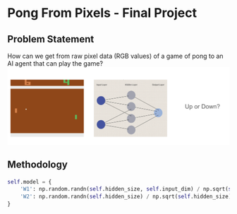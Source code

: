 # Pong From Pixels - Final Project

## Problem Statement

How can we get from raw pixel data (RGB values) of a game of pong to an AI agent that can play the game?
![alt text](image.png)

## Methodology

```python
self.model = {
    'W1': np.random.randn(self.hidden_size, self.input_dim) / np.sqrt(self.input_dim),
    'W2': np.random.randn(self.hidden_size) / np.sqrt(self.hidden_size),
}
```
